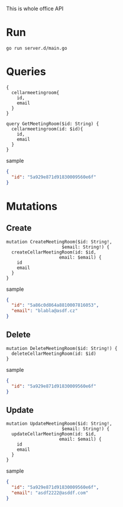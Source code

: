 
This is whole office API

# Run

```Shell
go run server.d/main.go
```



# Queries

```JS
{
  cellarmeetingroom{
    id,
    email
  }
}
```

```JS
query GetMeetingRoom($id: String) {
  cellarmeetingroom(id: $id){
    id,
    email
  }
}
```

sample

```JSON
{
  "id": "5a929e871d91830009560e6f"
}
```


# Mutations

## Create


```JS
mutation CreateMeetingRoom($id: String!, 
                     $email: String!) {
  createCellarMeetingRoom(id: $id, 
                    email: $email) {
    id
    email
  }
}
```

sample
```JSON
{
  "id": "5a86c0d864a8810007816053",
  "email": "blabla@asdf.cz"
}
```


## Delete

```JS
mutation DeleteMeetingRoom($id: String!) {
  deleteCellarMeetingRoom(id: $id)
}
```

sample
```JSON
{
  "id": "5a929e871d91830009560e6f"
}
```


## Update


```JS
mutation UpdateMeetingRoom($id: String!, 
                     $email: String!) {
  updateCellarMeetingRoom(id: $id,
                    email: $email) {
    id
    email
  }
}
```

sample
```JSON
{
  "id": "5a929e871d91830009560e6f",
  "email": "asdf2222@asddf.com"
}
```